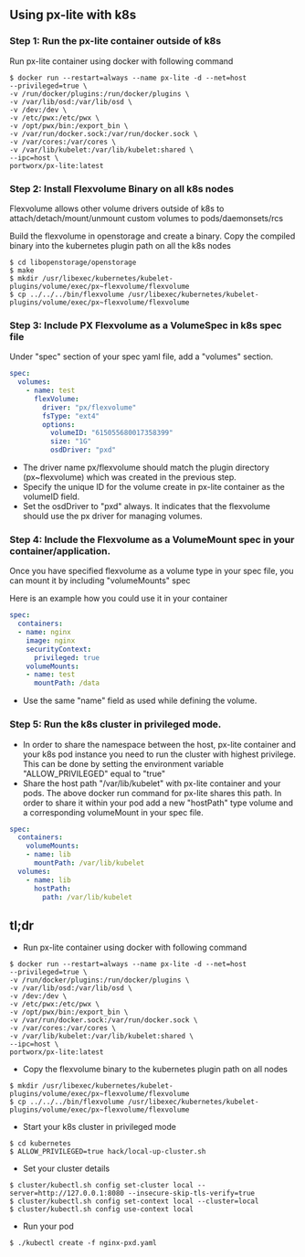 ## Using px-lite with k8s

### Step 1: Run the px-lite container outside of k8s

Run px-lite container using docker with following command

```
$ docker run --restart=always --name px-lite -d --net=host
--privileged=true \
-v /run/docker/plugins:/run/docker/plugins \
-v /var/lib/osd:/var/lib/osd \
-v /dev:/dev \
-v /etc/pwx:/etc/pwx \
-v /opt/pwx/bin:/export_bin \
-v /var/run/docker.sock:/var/run/docker.sock \
-v /var/cores:/var/cores \
-v /var/lib/kubelet:/var/lib/kubelet:shared \
--ipc=host \
portworx/px-lite:latest
```

### Step 2: Install Flexvolume Binary on all k8s nodes
Flexvolume allows other volume drivers outside of k8s to
attach/detach/mount/unmount custom volumes to pods/daemonsets/rcs

Build the flexvolume in openstorage and create a binary. Copy the
compiled binary into the kubernetes plugin path on all the k8s nodes
```
$ cd libopenstorage/openstorage
$ make
$ mkdir /usr/libexec/kubernetes/kubelet-plugins/volume/exec/px~flexvolume/flexvolume
$ cp ../../../bin/flexvolume /usr/libexec/kubernetes/kubelet-plugins/volume/exec/px~flexvolume/flexvolume
```

### Step 3: Include PX Flexvolume as a VolumeSpec in k8s spec file

Under "spec" section of your spec yaml file, add a "volumes" section.

``` yaml
spec:
  volumes:
    - name: test
      flexVolume:
        driver: "px/flexvolume"
        fsType: "ext4"
        options:
          volumeID: "615055680017358399"
          size: "1G"
          osdDriver: "pxd"
```
* The driver name px/flexvolume should match the plugin directory
(px~flexvolume) which was created in the previous step.
* Specify the unique ID for the volume create in px-lite container as
the volumeID field.
* Set the osdDriver to "pxd" always. It indicates that the flexvolume
should use the px driver for managing volumes.

### Step 4: Include the Flexvolume as a VolumeMount spec in your container/application.

Once you have specified flexvolume as a volume type in your spec
file, you can mount it by including "volumeMounts" spec

Here is an example how you could use it in your container

``` yaml
spec:
  containers:
  - name: nginx
    image: nginx
    securityContext:
      privileged: true
    volumeMounts:
    - name: test
      mountPath: /data
```

* Use the same "name" field as used while defining the volume.

### Step 5: Run the k8s cluster in privileged mode.

* In order to share the namespace between the host, px-lite container
  and your k8s pod instance you need to run the cluster with highest
  privilege. This can be done by setting the environment variable
  "ALLOW_PRIVILEGED" equal to "true"
* Share the host path "/var/lib/kubelet" with px-lite container and
  your pods. The above docker run command for px-lite shares this
  path. In order to share it within your pod add a new "hostPath" type
  volume and a corresponding volumeMount in your spec file.

```yaml
spec:
  containers:
    volumeMounts:
    - name: lib
      mountPath: /var/lib/kubelet
  volumes:
    - name: lib
      hostPath:
        path: /var/lib/kubelet

```


## tl;dr

* Run px-lite container using docker with following command

```
$ docker run --restart=always --name px-lite -d --net=host
--privileged=true \
-v /run/docker/plugins:/run/docker/plugins \
-v /var/lib/osd:/var/lib/osd \
-v /dev:/dev \
-v /etc/pwx:/etc/pwx \
-v /opt/pwx/bin:/export_bin \
-v /var/run/docker.sock:/var/run/docker.sock \
-v /var/cores:/var/cores \
-v /var/lib/kubelet:/var/lib/kubelet:shared \
--ipc=host \
portworx/px-lite:latest
```

* Copy the flexvolume binary to the kubernetes plugin path on all
  nodes

```
$ mkdir /usr/libexec/kubernetes/kubelet-plugins/volume/exec/px~flexvolume/flexvolume
$ cp ../../../bin/flexvolume /usr/libexec/kubernetes/kubelet-plugins/volume/exec/px~flexvolume/flexvolume
```

* Start your k8s cluster in privileged mode

```
$ cd kubernetes
$ ALLOW_PRIVILEGED=true hack/local-up-cluster.sh
```

* Set your cluster details

```
$ cluster/kubectl.sh config set-cluster local --server=http://127.0.0.1:8080 --insecure-skip-tls-verify=true
$ cluster/kubectl.sh config set-context local --cluster=local
$ cluster/kubectl.sh config use-context local
```

* Run your pod

```
$ ./kubectl create -f nginx-pxd.yaml
```
